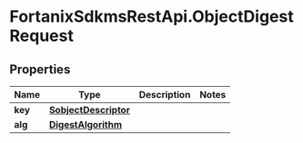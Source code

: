 # FortanixSdkmsRestApi.ObjectDigestRequest

## Properties
Name | Type | Description | Notes
------------ | ------------- | ------------- | -------------
**key** | [**SobjectDescriptor**](SobjectDescriptor.md) |  | 
**alg** | [**DigestAlgorithm**](DigestAlgorithm.md) |  | 


